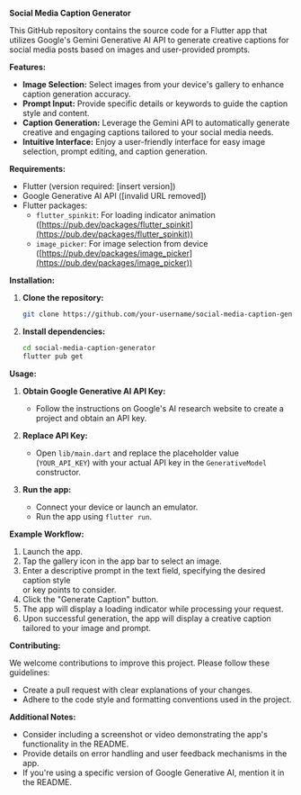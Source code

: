 **Social Media Caption Generator**

This GitHub repository contains the source code for a Flutter app that utilizes Google's Gemini Generative AI API to generate creative captions for social media posts based on images and user-provided prompts.

**Features:**

- **Image Selection:** Select images from your device's gallery to enhance caption generation accuracy.
- **Prompt Input:** Provide specific details or keywords to guide the caption style and content.
- **Caption Generation:** Leverage the Gemini API to automatically generate creative and engaging captions tailored to your social media needs.
- **Intuitive Interface:** Enjoy a user-friendly interface for easy image selection, prompt editing, and caption generation.

**Requirements:**

- Flutter (version required: [insert version])
- Google Generative AI API ([invalid URL removed])
- Flutter packages:
    - `flutter_spinkit`: For loading indicator animation ([https://pub.dev/packages/flutter_spinkit](https://pub.dev/packages/flutter_spinkit))
    - `image_picker`: For image selection from device ([https://pub.dev/packages/image_picker](https://pub.dev/packages/image_picker))

**Installation:**

1. **Clone the repository:**
   ```bash
   git clone https://github.com/your-username/social-media-caption-generator.git
   ```

2. **Install dependencies:**
   ```bash
   cd social-media-caption-generator
   flutter pub get
   ```

**Usage:**

1. **Obtain Google Generative AI API Key:**
   - Follow the instructions on Google's AI research website to create a project and obtain an API key.

2. **Replace API Key:**
   - Open `lib/main.dart` and replace the placeholder value (`YOUR_API_KEY`) with your actual API key in the `GenerativeModel` constructor.

3. **Run the app:**
   - Connect your device or launch an emulator.
   - Run the app using `flutter run`.

**Example Workflow:**

1. Launch the app.
2. Tap the gallery icon in the app bar to select an image.
3. Enter a descriptive prompt in the text field, specifying the desired caption style  
or key points to consider.
4. Click the "Generate Caption" button.
5. The app will display a loading indicator while processing your request.
6. Upon successful generation, the app will display a creative caption tailored to your image and prompt.

**Contributing:**

We welcome contributions to improve this project. Please follow these guidelines:

- Create a pull request with clear explanations of your changes.
- Adhere to the code style and formatting conventions used in the project.


**Additional Notes:**

- Consider including a screenshot or video demonstrating the app's functionality in the README.
- Provide details on error handling and user feedback mechanisms in the app.
- If you're using a specific version of Google Generative AI, mention it in the README.
